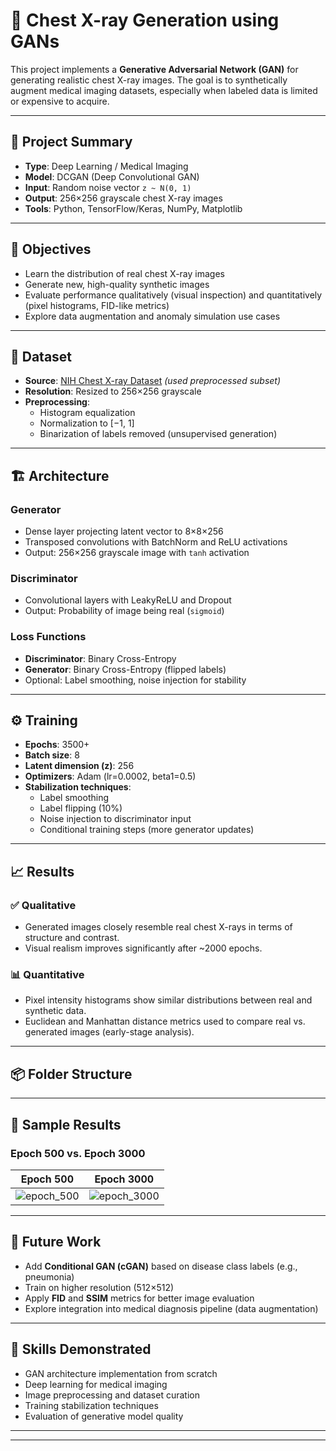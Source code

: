 
# 🧠 Chest X-ray Generation using GANs

This project implements a **Generative Adversarial Network (GAN)** for generating realistic chest X-ray images. The goal is to synthetically augment medical imaging datasets, especially when labeled data is limited or expensive to acquire.

---

## 🩻 Project Summary

- **Type**: Deep Learning / Medical Imaging
- **Model**: DCGAN (Deep Convolutional GAN)
- **Input**: Random noise vector `z ~ N(0, 1)`
- **Output**: 256×256 grayscale chest X-ray images
- **Tools**: Python, TensorFlow/Keras, NumPy, Matplotlib

---

## 🎯 Objectives

- Learn the distribution of real chest X-ray images
- Generate new, high-quality synthetic images
- Evaluate performance qualitatively (visual inspection) and quantitatively (pixel histograms, FID-like metrics)
- Explore data augmentation and anomaly simulation use cases

---

## 📁 Dataset

- **Source**: [NIH Chest X-ray Dataset](https://nihcc.app.box.com/v/ChestXray-NIHCC) *(used preprocessed subset)*
- **Resolution**: Resized to 256×256 grayscale
- **Preprocessing**:
  - Histogram equalization
  - Normalization to [−1, 1]
  - Binarization of labels removed (unsupervised generation)

---

## 🏗️ Architecture

### Generator

- Dense layer projecting latent vector to 8×8×256
- Transposed convolutions with BatchNorm and ReLU activations
- Output: 256×256 grayscale image with `tanh` activation

### Discriminator

- Convolutional layers with LeakyReLU and Dropout
- Output: Probability of image being real (`sigmoid`)

### Loss Functions

- **Discriminator**: Binary Cross-Entropy
- **Generator**: Binary Cross-Entropy (flipped labels)
- Optional: Label smoothing, noise injection for stability

---

## ⚙️ Training

- **Epochs**: 3500+
- **Batch size**: 8
- **Latent dimension (z)**: 256
- **Optimizers**: Adam (lr=0.0002, beta1=0.5)
- **Stabilization techniques**:
  - Label smoothing
  - Label flipping (10%)
  - Noise injection to discriminator input
  - Conditional training steps (more generator updates)

---

## 📈 Results

### ✅ Qualitative

- Generated images closely resemble real chest X-rays in terms of structure and contrast.
- Visual realism improves significantly after ~2000 epochs.

### 📊 Quantitative

- Pixel intensity histograms show similar distributions between real and synthetic data.
- Euclidean and Manhattan distance metrics used to compare real vs. generated images (early-stage analysis).

---

## 📦 Folder Structure


---

## 📌 Sample Results

### Epoch 500 vs. Epoch 3000

| Epoch 500 | Epoch 3000 |
|-----------|------------|
| ![epoch_500](https://github.com/user-attachments/assets/b406a004-bc0b-466e-bfc3-5587b32da93f) | ![epoch_3000](https://github.com/user-attachments/assets/a6140547-912f-4e96-b059-3000bb82fc40) |

---

## 🚀 Future Work

- Add **Conditional GAN (cGAN)** based on disease class labels (e.g., pneumonia)
- Train on higher resolution (512×512)
- Apply **FID** and **SSIM** metrics for better image evaluation
- Explore integration into medical diagnosis pipeline (data augmentation)

---

## 🧠 Skills Demonstrated

- GAN architecture implementation from scratch
- Deep learning for medical imaging
- Image preprocessing and dataset curation
- Training stabilization techniques
- Evaluation of generative model quality

---


---


